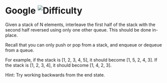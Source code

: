 # Google ![Difficulty](https://img.shields.io/badge/-MEDIUM-yellow)
	
Given a stack of N elements, interleave the first half of the stack with the second half reversed using only one other queue. This should be done in-place.
	
Recall that you can only push or pop from a stack, and enqueue or dequeue from a queue.
	
For example, if the stack is [1, 2, 3, 4, 5], it should become [1, 5, 2, 4, 3].
If the stack is [1, 2, 3, 4], it should become [1, 4, 2, 3].
	
Hint: Try working backwards from the end state.
	
